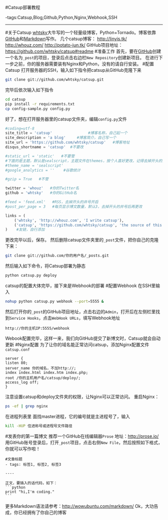 #Catsup部署教程

-tags:Catsup,Blog,Github,Python,Nginx,Webhook,SSH

----

#关于Catsup
[whtsky](http://whouz.com/ "whtsky的博客")大牛写的一个轻量级博客，Python+Tornado。博客依靠[GitHub](https://github.com/PotatoBrother/_posts "我的博文")和[Markdown](http://baike.baidu.com/view/2311114.htm "Markdown简介")写作。
几个catsup博客：
http://linyis.tk/
http://whouz.com/
http://potato-jun.tk/
GitHub项目地址：https://github.com/whtsky/catsup#readme
#准备工作
首先，要在[GitHub](https://github.com/ "创建项目")创建一个名为`_post`的项目，登录后点击右边栏`New Repository`创建新项目。
在进行下一步之前，你的服务器需要装有Nginx和Python，没有的请自行安装。
#配置Catsup
打开服务器的SSH，输入如下指令把catsup从GitHub克隆下来
```bash
git clone git://github.com/whtsky/catsup.git
```
完毕后依次输入如下指令
```bash
cd catsup
pip install -r requirements.txt
cp config-sample.py config.py
```
好了，想在打开服务器里的catsup文件夹，编辑`config.py`文件
```python
#coding=utf-8
site_title = 'catsup'                #博客名称，自己起一个
site_description = 'a blog'     #博客简介，自己写一个
site_url = 'https://github.com/whtsky/catsup'   #博客地址
disqus_shortname = 'catsup'  #不要改

#static_url = 'static'   #不要管
#下面的是主题，默认是sealscript，主题文件在themes，按个人喜好更改，记得去掉开头的井号
#theme_name = 'sealscript'
#google_analytics = ''    #谷歌统计

#gzip = True   #不管

twitter = 'whouz'   #你的Twitter名
github = 'whtsky'   #你的GitHub名

#feed = 'feed.xml'   #RSS，去掉开头的井号开启
#post_per_page = 3   #每页显示博文数量，默认3，去掉开头的井号后再更改

links = (
    ('whtsky', 'http://whouz.com', 'I write catsup'),
    ('catsup', 'https://github.com/whtsky/catsup', 'the source of this blog'),
)    #友链，自行添加
```
更改完毕以后，保存。
然后删除catsup文件夹里的`_post`文件，把你自己的克隆下来：
```bash
git clone git://github.com/你的用户名/_posts.git
```
然后输入如下命令，将Catsup部署为静态
```bash
python catsup.py deploy
```
catsup的配置大体完毕，接下来是Webhook的部署
#配置Webhook
在SSH里输入
```bash
nohup python catsup.py webhook --port=5555 &
```
然后打开你的`_post`的GitHub项目地址，点击右边的`Admin`，打开后在左侧栏里找到`Service Hooks`，点击`WebHook URLs`，填写Webhook地址
```
http://你的主机IP:5555/webhook
```
Webook配置完毕，这样一来，我们向GitHub提交了新博文时，Catsup就会自动更新
#Nginx配置
为了让你的域名能正常访问catsup，添加Nginx配置文件`catsup.conf`
```nginx
server { 
listen 80;
server_name 你的域名，不加http://; 
index index.html index.htm index.php; 
root /你的主机用户名/catsup/deploy/; 
access_log off;
}
```
注意设置catsup和deploy文件夹的权限，让Nginx可以正常访问。
重启Nginx：
```bash
ps -ef | grep nginx
```
在进程列表里 面找master进程，它的编号就是主进程号了，输入
```bash
kill -HUP 住进称号或进程号文件路径
```
#发表你的第一篇博文
推荐一个GitHub在线编辑器`Prose`
地址：http://prose.io/
用GitHub账号登录后，打开`_post`项目，点击右侧`New File`，然后按照如下格式，你就可以写作啦！

	#文章标题
	- tags: 标签1, 标签2, 标签3

	----

	正文，要插入的话代码，如下：
	```python
	print "hi,I'm coding."
	```

更多Markdown语法请参考：http://wowubuntu.com/markdown/
Ok，大功告成，你已经拥有了你自己的博客
